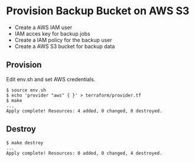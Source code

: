 # Provision Backup Bucket on AWS S3

* Create a AWS IAM user 
* IAM acces key for backup jobs
* Create a IAM policy for the backup user
* Create a AWS S3 bucket for backup data

## Provision

Edit env.sh and set AWS credentials.

```
$ source env.sh
$ echo 'provider "aws" { }' > terraform/provider.tf
$ make
...
Apply complete! Resources: 4 added, 0 changed, 0 destroyed.
```

## Destroy

```
$ make destroy
...
Apply complete! Resources: 0 added, 0 changed, 4 destroyed.
```